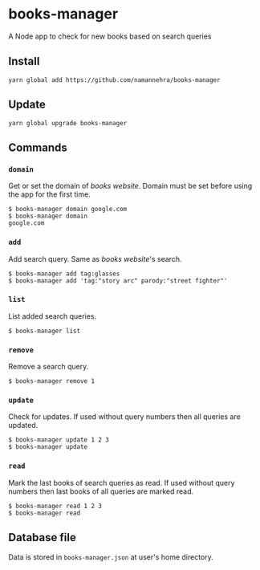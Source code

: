 # books-manager
A Node app to check for new books based on search queries

## Install
```
yarn global add https://github.com/namannehra/books-manager
```

## Update
```
yarn global upgrade books-manager
```

## Commands

### `domain`
Get or set the domain of *books website*. Domain must be set before using the
app for the first time.
```
$ books-manager domain google.com
$ books-manager domain
google.com
```

### `add`
Add search query. Same as *books website*'s search.
```
$ books-manager add tag:glasses
$ books-manager add 'tag:"story arc" parody:"street fighter"'
```

### `list`
List added search queries.
```
$ books-manager list
```

### `remove`
Remove a search query.
```
$ books-manager remove 1
```

### `update`
Check for updates. If used without query numbers then all queries are updated.
```
$ books-manager update 1 2 3
$ books-manager update
```

### `read`
Mark the last books of search queries as read. If used without query numbers
then last books of all queries are marked read.
```
$ books-manager read 1 2 3
$ books-manager read
```

## Database file
Data is stored in `books-manager.json` at user's home directory.